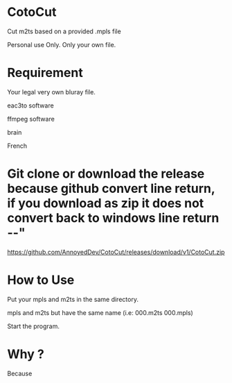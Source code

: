 # CotoCut
Cut m2ts based on a provided .mpls file

Personal use Only.
Only your own file.

# Requirement
Your legal very own bluray file.

eac3to software

ffmpeg software

brain

French 

# **Git clone or download the release because github convert line return, if you download as zip it does not convert back to windows line return --"**
https://github.com/AnnoyedDev/CotoCut/releases/download/v1/CotoCut.zip

# How to Use


Put your mpls and m2ts in the same directory.

mpls and m2ts but have the same name (i.e: 000.m2ts 000.mpls)

Start the program.

# Why ?
Because
